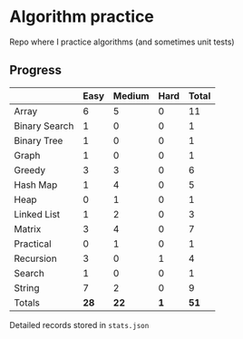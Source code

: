 # Algorithm practice

Repo where I practice algorithms (and sometimes unit tests)

<!-- note: currently i am not testing for python, as i have not (yet) learned any python testing frameworks. -->
<!-- todo: display the json data in some online visualization (probably with github pages). -->

## Progress

<!-- { javascript: 30, python: 19, both: 2 } -->
| |Easy|Medium|Hard|Total|
|-|-|-|-|-|
|Array|6|5|0|11|
|Binary Search|1|0|0|1|
|Binary Tree|1|0|0|1|
|Graph|1|0|0|1|
|Greedy|3|3|0|6|
|Hash Map|1|4|0|5|
|Heap|0|1|0|1|
|Linked List|1|2|0|3|
|Matrix|3|4|0|7|
|Practical|0|1|0|1|
|Recursion|3|0|1|4|
|Search|1|0|0|1|
|String|7|2|0|9|
|Totals|**28**|**22**|**1**|**51**|

Detailed records stored in `stats.json`
